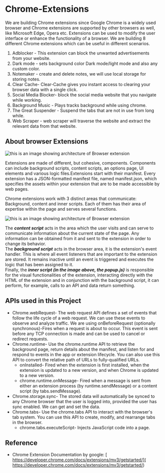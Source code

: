 # Chrome-Extensions

We are building Chrome extensions since Google Chrome is a widely used browser and Chrome extensions are supported by other browsers as well, like Microsoft Edge, Opera etc.
Extensions can be used to modify the user interface or enhance the functionality of a browser.
We are building 8 different Chrome extensions which can be useful in different scenarios. 
1. Adblocker - This extension can block the unwanted advertisements from your website.
2. Dark mode - sets background color Dark mode/light mode and also any custom color.
3. Notemaker - create and delete notes, we will use local storage for storing notes.
4. Clear Cache- Clear-Cache gives you instant access to clearing your browser data with a single click.
5. Social Media Blocker-  block the social media website that you navigate while working.
6. Background Music - Plays tracks background while using chrome.
7. The Great Suspender - Suspend the tabs that are not in use from long while.
8. Web Scraper - web scraper will traverse the website and extract the relevant data from that website.

## About browser Extensions
![this is an image showing architecture of Browser extension](https://cdn.tutsplus.com/net/uploads/2013/07/architecture.png)

Extensions are made of different, but cohesive, components. Components can include background scripts, content scripts, an options page, UI elements and various logic files.Extensions start with their manifest. Every extension has a JSON-formatted manifest file, named manifest.json, which specifies the assets within your extension that are to be made accessible by web pages.

Chrome extensions work with 3 distinct areas that communicate: Background, content and inner scripts. Each of them has their area of expertise within the page and serves several functions.

![this is an image showing architecture of Browser extension](https://res.cloudinary.com/practicaldev/image/fetch/s--QhXYM9Xz--/c_limit%2Cf_auto%2Cfl_progressive%2Cq_auto%2Cw_880/https://developer.chrome.com/static/images/overview/messagingarc.png)

The ***content script*** acts in the area which the user visits and can serve to communicate information about the current state of the page. Any information can be obtained from it and sent to the extension in order to change its behavior.<br>
The ***background script*** acts in the browser area, it is the extension's event handler. This is where all event listeners that are important to the extension are stored. It remains inactive until an event is triggered and executes the logic that has been assigned to it.<br>
Finally, the ***inner script (in the image above, the popup.js)*** is responsible for the visual functionalities of the extension, interacting directly with the HTML of the extension and in conjunction with the background script, it can perform, for example, calls to an API and data return something.

## APIs used in this Project
- Chrome.webRequest- The web request API defines a set of events that follow the life cycle of a web request. We can use these events to observe and analyze traffic. We are using onBeforeRequest (optionally synchronous)-Fires when a request is about to occur. This event is sent before any TCP connection is made and can be used to cancel or redirect requests.
- Chrome.runtime- Use the chrome.runtime API to retrieve the background page, return details about the manifest, and listen for and respond to events in the app or extension lifecycle. You can also use this API to convert the relative path of URLs to fully-qualified URLs.	
  - onInstalled- Fired when the extension is first installed, when the extension is updated to a new version, and when Chrome is updated to a new version.
  - chrome.runtime.onMessage- Fired when a message is sent from either an extension process (by runtime.sendMessage) or a content script (by tabs.sendMessage).
- Chrome.storage.sync- The stored data will automatically be synced to any Chrome browser that the user is logged into, provided the user has sync enabled. We can get and set the data.
- Chrome.tabs- Use the chrome.tabs API to interact with the browser's tab system. You can use this API to create, modify, and rearrange tabs in the browser. 
  - chrome.tabs.executeScript- Injects JavaScript code into a page.
  
## Reference
- Chrome Extension Documentation by google: [ https://developer.chrome.com/docs/extensions/mv3/getstarted/](  https://developer.chrome.com/docs/extensions/mv3/getstarted/)
